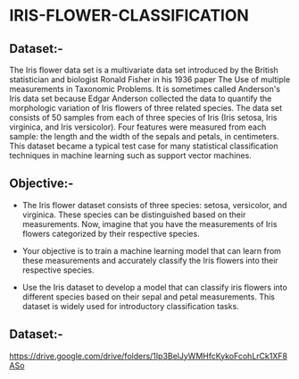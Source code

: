 # IRIS-FLOWER-CLASSIFICATION

## Dataset:-

The Iris flower data set is a multivariate data set introduced by the British statistician and biologist Ronald Fisher in his 1936 paper
The Use of multiple measurements in Taxonomic Problems. It is sometimes called Anderson's Iris data set because Edgar Anderson
collected the data to quantify the morphologic variation of Iris flowers of three related species. The data set consists of 50 samples
from each of three species of Iris (Iris setosa, Iris virginica, and Iris versicolor). Four features were measured from each sample: the
length and the width of the sepals and petals, in centimeters.
This dataset became a typical test case for many statistical classification techniques in machine learning such as support vector
machines.

## Objective:-

- The Iris flower dataset consists of three species: setosa, versicolor, and virginica. These species can be distinguished based on
their measurements. Now, imagine that you have the measurements of Iris flowers categorized by their respective species.

- Your objective is to train a machine learning model that can learn from these measurements and accurately classify the Iris
flowers into their respective species.

- Use the Iris dataset to develop a model that can classify iris flowers into different species based on their sepal and petal
measurements. This dataset is widely used for introductory classification tasks.

## Dataset:-
https://drive.google.com/drive/folders/1Ip3BelJyWMHfcKykoFcohLrCk1XF8ASo
